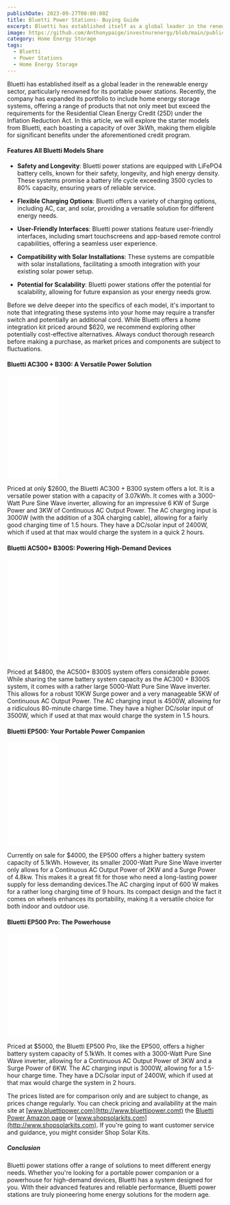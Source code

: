 ```yaml
---
publishDate: 2023-09-27T00:00:00Z
title: Bluetti Power Stations- Buying Guide
excerpt: Bluetti has established itself as a global leader in the renewable energy sector, particularly renowned for its portable power stations. Recently, the company has expanded its portfolio to include home energy storage systems.
image: https://github.com/Anthonypaige/investnurenergy/blob/main/public/images/cover-art/HES-5-cover-art.png?raw=true
category: Home Energy Storage
tags:
  - Bluetti
  - Power Stations
  - Home Energy Storage
---
```


Bluetti has established itself as a global leader in the renewable energy sector, particularly renowned for its portable power stations. Recently, the company has expanded its portfolio to include home energy storage systems, offering a range of products that not only meet but exceed the requirements for the Residential Clean Energy Credit (25D) under the Inflation Reduction Act. In this article, we will explore the starter models from Bluetti, each boasting a capacity of over 3kWh, making them eligible for significant benefits under the aforementioned credit program.

#### **Features All Bluetti Models Share**

- **Safety and Longevity**: Bluetti power stations are equipped with LiFePO4 battery cells, known for their safety, longevity, and high energy density. These systems promise a battery life cycle exceeding 3500 cycles to 80% capacity, ensuring years of reliable service.

- **Flexible Charging Options**: Bluetti offers a variety of charging options, including AC, car, and solar, providing a versatile solution for different energy needs.

- **User-Friendly Interfaces**: Bluetti power stations feature user-friendly interfaces, including smart touchscreens and app-based remote control capabilities, offering a seamless user experience.

- **Compatibility with Solar Installations**: These systems are compatible with solar installations, facilitating a smooth integration with your existing solar power setup.

- **Potential for Scalability**: Bluetti power stations offer the potential for scalability, allowing for future expansion as your energy needs grow.

Before we delve deeper into the specifics of each model, it's important to note that integrating these systems into your home may require a transfer switch and potentially an additional cord. While Bluetti offers a home integration kit priced around $620, we recommend exploring other potentially cost-effective alternatives. Always conduct thorough research before making a purchase, as market prices and components are subject to fluctuations.

#### **Bluetti AC300 + B300: A Versatile Power Solution**

<iframe sandbox="allow-popups allow-scripts allow-modals allow-forms allow-same-origin" style="width:120px;height:240px;" marginwidth="0" marginheight="0" scrolling="no" frameborder="0" src="//ws-na.amazon-adsystem.com/widgets/q?ServiceVersion=20070822&OneJS=1&Operation=GetAdHtml&MarketPlace=US&source=ss&ref=as_ss_li_til&ad_type=product_link&tracking_id=investinyoure-20&language=en_US&marketplace=amazon&region=US&placement=B0CCV9MB81&asins=B0CCV9MB81&linkId=3ca75eb0aed46ab0cd99dc253db4f17e&show_border=true&link_opens_in_new_window=true"></iframe>

Priced at only $2600, the Bluetti AC300 + B300 system offers a lot. It is a versatile power station with a capacity of 3.07kWh. It comes with a 3000-Watt Pure Sine Wave inverter, allowing for an impressive 6 KW of Surge Power and 3KW of Continuous AC Output Power. The AC charging input is 3000W (with the addition of a 30A charging cable), allowing for a fairly good charging time of 1.5 hours. They have a DC/solar input of 2400W, which if used at that max would charge the system in a quick 2 hours.

#### **Bluetti AC500+ B300S: Powering High-Demand Devices**

<iframe sandbox="allow-popups allow-scripts allow-modals allow-forms allow-same-origin" style="width:120px;height:240px;" marginwidth="0" marginheight="0" scrolling="no" frameborder="0" src="//ws-na.amazon-adsystem.com/widgets/q?ServiceVersion=20070822&OneJS=1&Operation=GetAdHtml&MarketPlace=US&source=ss&ref=as_ss_li_til&ad_type=product_link&tracking_id=investinyoure-20&language=en_US&marketplace=amazon&region=US&placement=B0BPRVQGVF&asins=B0BPRVQGVF&linkId=8bf4418398506ae4f24073e008c90b06&show_border=true&link_opens_in_new_window=true"></iframe>

Priced at $4800, the AC500+ B300S system offers considerable power. While sharing the same battery system capacity as the AC300 + B300S system, it comes with a rather large 5000-Watt Pure Sine Wave inverter. This allows for a robust 10KW Surge power and a very manageable 5KW of Continuous AC Output Power. The AC charging input is 4500W, allowing for a ridiculous 80-minute charge time. They have a higher DC/solar input of 3500W, which if used at that max would charge the system in 1.5 hours.

#### **Bluetti EP500: Your Portable Power Companion**

<iframe sandbox="allow-popups allow-scripts allow-modals allow-forms allow-same-origin" style="width:120px;height:240px;" marginwidth="0" marginheight="0" scrolling="no" frameborder="0" src="//ws-na.amazon-adsystem.com/widgets/q?ServiceVersion=20070822&OneJS=1&Operation=GetAdHtml&MarketPlace=US&source=ss&ref=as_ss_li_til&ad_type=product_link&tracking_id=investinyoure-20&language=en_US&marketplace=amazon&region=US&placement=B0BPRVQGVF&asins=B0BPRVQGVF&linkId=8bf4418398506ae4f24073e008c90b06&show_border=true&link_opens_in_new_window=true"></iframe>

Currently on sale for $4000, the EP500 offers a higher battery system capacity of 5.1kWh. However, its smaller 2000-Watt Pure Sine Wave inverter only allows for a Continuous AC Output Power of 2KW and a Surge Power of 4.8kw. This makes it a great fit for those who need a long-lasting power supply for less demanding devices.The AC charging input of 600 W makes for a rather long charging time of 9 hours. Its compact design and the fact it comes on wheels enhances its portability, making it a versatile choice for both indoor and outdoor use.

#### **Bluetti EP500 Pro: The Powerhouse**

<iframe sandbox="allow-popups allow-scripts allow-modals allow-forms allow-same-origin" style="width:120px;height:240px;" marginwidth="0" marginheight="0" scrolling="no" frameborder="0" src="//ws-na.amazon-adsystem.com/widgets/q?ServiceVersion=20070822&OneJS=1&Operation=GetAdHtml&MarketPlace=US&source=ss&ref=as_ss_li_til&ad_type=product_link&tracking_id=investinyoure-20&language=en_US&marketplace=amazon&region=US&placement=B0BCJ7HTS2&asins=B0BCJ7HTS2&linkId=dcf05081b2097816539b0d32df21a6b5&show_border=true&link_opens_in_new_window=true"></iframe>

Priced at $5000, the Bluetti EP500 Pro, like the EP500, offers a higher battery system capacity of 5.1kWh. It comes with a 3000-Watt Pure Sine Wave inverter, allowing for a Continuous AC Output Power of 3KW and a Surge Power of 6KW. The AC charging input is 3000W, allowing for a 1.5-hour charge time. They have a DC/solar input of 2400W, which if used at that max would charge the system in 2 hours.

The prices listed are for comparison only and are subject to change, as prices change regularly. You can check pricing and availability at the main site at [www.bluettipower.com](http://www.bluettipower.comt) the [Bluetti Power Amazon page](https://amzn.to/3LdoWlf) or [www.shopsolarkits.com](http://www.shopsolarkits.com). If you're going to want customer service and guidance, you might consider Shop Solar Kits.

##### **Conclusion**

Bluetti power stations offer a range of solutions to meet different energy needs. Whether you're looking for a portable power companion or a powerhouse for high-demand devices, Bluetti has a system designed for you. With their advanced features and reliable performance, Bluetti power stations are truly pioneering home energy solutions for the modern age.
